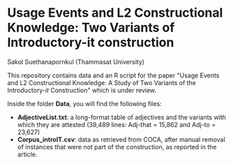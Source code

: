 # Usage Events and L2 Constructional Knowledge: Two Variants of Introductory-it construction

Sakol Suethanapornkul (Thammasat University)

This repository contains data and an R script for the paper "Usage Events and L2 Constructional Knowledge: A Study of Two Variants of the Introductory-*it* Construction" which is under review.

Inside the folder **Data**, you will find the following files:

* **AdjectiveList.txt**: a long-format table of adjectives and the variants with which they are attested (39,489 lines: Adj-that = 15,862 and Adj-to = 23,627) 
* **Corpus_introIT.csv**: data as retrieved from COCA, after manual removal of instances that were not part of the construction, as reported in the article.
